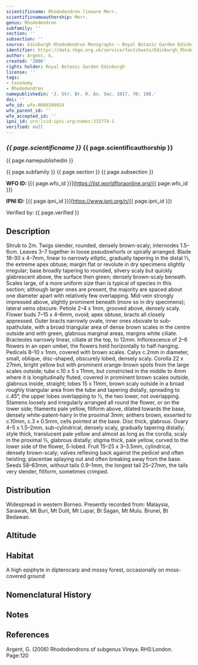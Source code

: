 ```yaml
---
scientificname: Rhododendron lineare Merr.
scientificnameauthorship: Merr.
genus: Rhododendron
subfamily: ''
section: ''
subsection: ''
source: Edinburgh Rhododendron Monographs – Royal Botanic Garden Edinburgh
identifier: https://data.rbge.org.uk/service/factsheets/Edinburgh_Rhododendron_Monographs.xhtml
author: Argent, G.
created: '2006'
rights holder: Royal Botanic Garden Edinburgh
license: ''
tags:
- taxonomy
- Rhododendron
namepublishedin: 'J. Str. Br. R. As. Soc. 1917. 76: 108.'
doi: ''
wfo_id: wfo-0000399924
wfo_parent_id: ''
wfo_accepted_id: ''
ipni_id: urn:lsid:ipni.org:names:332774-1
verified: null
---
```

### _{{ page.scientificname }}_ {{ page.scientificauthorship }}
 {{ page.namepublishedin }}

{{ page.subfamily }} {{ page.section }} {{ page.subsection }}

**WFO ID:** [{{ page.wfo_id }}](https://list.worldfloraonline.org/{{ page.wfo_id }})

**IPNI ID:** [{{ page.ipni_id }}](https://www.ipni.org/n/{{ page.ipni_id }})

Verified by: {{ page.verified }}



## Description
Shrub to 2m. Twigs slender, rounded, densely brown-scaly; internodes 1.5–6cm. Leaves 3–7 together in loose pseudowhorls or spirally arranged. Blade 18–30 x 4–7mm, linear to narrowly elliptic, gradually tapering in the distal 1⁄3, the extreme apex obtuse; margin flat or revolute in dry specimens slightly irregular; base broadly tapering to rounded, silvery scaly but quickly glabrescent above, the surface then green; densely brown-scaly beneath. Scales large, of a more uniform size than is typical of species in this section; although larger ones are present, the majority are spaced about one diameter apart with relatively few overlapping. Mid-vein strongly impressed above, slightly prominent beneath (more so in dry specimens); lateral veins obscure. Petiole 2–4 x 1mm, grooved above, densely scaly. Flower buds 7–15 x 4–6mm, ovoid; apex obtuse, bracts all closely appressed. Outer bracts narrowly ovate, inner ones obovate to sub-spathulate, with a broad triangular area of dense brown scales in the centre outside and with green, glabrous marginal areas, margins white ciliate. Bracteoles narrowly linear, ciliate at the top, to 12mm. Inflorescence of 2–6 flowers in an open umbel, the flowers held horizontally to half-hanging. Pedicels 8–10 x 1mm, covered with brown scales. Calyx c.2mm in diameter, small, oblique, disc-shaped, obscurely lobed, densely scaly. Corolla 22 x 27mm, bright yellow but with prominent orange-brown spots from the large scales outside; tube c.10 x 5 x 11mm, but constricted in the middle to 4mm where it is longitudinally fluted, covered in prominent brown scales outside, glabrous inside, straight; lobes 15 x 11mm, brown scaly outside in a broad roughly triangular area from the tube and tapering distally, spreading to c.45°, the upper lobes overlapping to 1⁄3, the two lower, not overlapping. Stamens loosely and irregularly arranged all round the flower, or on the lower side; filaments pale yellow, filiform above, dilated towards the base, densely white-patent-hairy in the proximal 3mm; anthers brown, exserted to c.10mm, c.3 x 0.5mm, cells pointed at the base. Disc thick, glabrous. Ovary 4–5 x 1.5–2mm, sub-cylindrical, densely scaly, gradually tapering distally; style thick, translucent pale yellow and almost as long as the corolla, scaly in the proximal ½, glabrous distally; stigma thick, pale yellow, curved to the lower side of the flower, 5-lobed. Fruit 15–25 x 3–3.5mm, cylindrical, densely brown-scaly; valves reflexing back against the pedicel and often twisting; placentae splaying out and often breaking away from the base. Seeds 58–63mm, without tails 0.9–1mm, the longest tail 25–27mm, the tails very slender, filiform, sometimes crimped.

## Distribution
Widespread in western Borneo. Presently recorded from: Malaysia, Sarawak, Mt Buri, Mt Dulit, Mt Lupar, Bt Sagan, Mt Mulu. Brunei, Bt Bedawan.

## Altitude


## Habitat
A high epiphyte in dipterocarp and mossy forest, occasionally on moss-covered ground

## Nomenclatural History

                       
## Notes


## References

Argent, G. (2006) Rhododendrons of subgenus Vireya. RHS:London. Page:120
